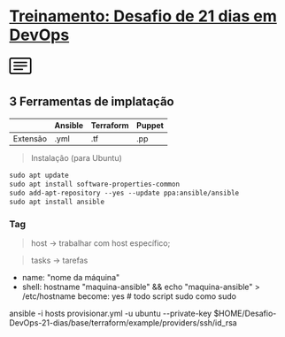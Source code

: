 # [Treinamento: Desafio de 21 dias em DevOps](../../README.md)
[![menu](../../assets/menu.png)](./terraform.md)   
## 3 Ferramentas de implatação


 |               | Ansible       | Terraform       | Puppet     |
 | ------------- | ------------- | :-------------- | --------   |
 | Extensão      | .yml          | .tf             | .pp        |


 > Instalação (para Ubuntu)

 ```
sudo apt update
sudo apt install software-properties-common
sudo add-apt-repository --yes --update ppa:ansible/ansible
sudo apt install ansible
```

### Tag

> host -> trabalhar com host específico;

> tasks -> tarefas

- name: "nome da máquina"
- shell: hostname "maquina-ansible" && echo "maquina-ansible" > /etc/hostname
become: yes # todo script sudo como sudo


 ansible -i hosts provisionar.yml -u ubuntu --private-key $HOME/Desafio-DevOps-21-dias/base/terraform/example/providers/ssh/id_rsa